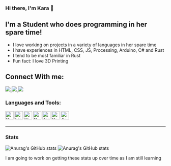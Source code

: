 ### Hi there, I'm Kara 👋

## I'm a Student who does programming in her spare time!
- I love working on projects in a variety of languages in her spare time
- I have experiences in HTML, CSS, JS, Processing, Arduino, C# and Rust
- I tend to be most familiar in Rust
- Fun fact: I love 3D Printing

## Connect With me: 
<p>
	<a href="https://img.shields.io/badge/Instagram-%40Karatheok-%23B93C8F&?logo=instagram&link=https://www.instagram.com/karatheok/" alt="instagram">
		<img src="https://img.shields.io/badge/Instagram-%40Karatheok-%23B93C8F&?logo=instagram&link=https://www.instagram.com/karatheok/" />
	</a>
	<a href="https://img.shields.io/badge/Matrix-%40kmp3e%3Amatrix.org-brightgreen?logo=matrix&link=https://bit.ly/3Dc9Rd9" alt="Matrix">
		<img src="https://img.shields.io/badge/Matrix-%40kmp3e%3Amatrix.org-brightgreen?logo=matrix&link=https://bit.ly/3Dc9Rd9" />
	</a>
	<a href="https://img.shields.io/badge/Discord-%40kmp3e%239430-brightgreen?logo=discord&link=https://discord.com/
" alt="Discord">
		<img src="https://img.shields.io/badge/Discord-%40kmp3e%239430-brightgreen?logo=discord&link=https://discord.com/" />
	</a>
</p>


### Languages and Tools:

<img align="left" alt="Rust" width="26px" src="https://raw.githubusercontent.com/file-icons/DevOpicons/master/svg/rust.svg" />
<img align="left" alt="Linux" width="26px" src="https://raw.githubusercontent.com/simple-icons/simple-icons/develop/icons/linux.svg" />
<img align="left" alt="Vim" width="26px" src="https://raw.githubusercontent.com/file-icons/DevOpicons/master/svg/vim.svg" />
<img align="left" alt="C" width="26px" src="https://raw.githubusercontent.com/simple-icons/simple-icons/develop/icons/c.svg" />
<img align="left" alt="Terminal" width="26px" src="https://raw.githubusercontent.com/file-icons/icons/master/svg/Terminal.svg" />
<img align="left" alt="Processing" width="26px" src="https://raw.githubusercontent.com/simple-icons/simple-icons/develop/icons/processingfoundation.svg" />
<img align="left" alt="Arduino" width="26px" src="https://raw.githubusercontent.com/simple-icons/simple-icons/develop/icons/arduino.svg" />

<br />
<br />

---
### Stats
![Anurag's GitHub stats](https://github-readme-stats.vercel.app/api?username=kara-zor-el&count_private=true&show_icons=true&theme=dracula)
![Anurag's GitHub stats](https://github-readme-stats.vercel.app/api/top-langs/?username=kara-zor-el&hide=ShaderLab,Lua,HLSL&layout=compact&theme=dracula)
<p> I am going to work on getting these stats up over time as I am still learning</p>
